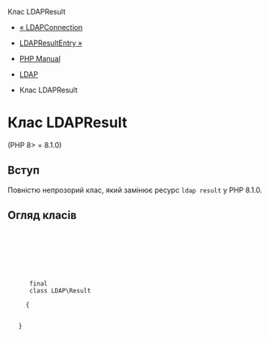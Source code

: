 Клас LDAPResult

-   [« LDAPConnection](class.ldap-connection.html)
    
-   [LDAPResultEntry »](class.ldap-result-entry.html)
    
-   [PHP Manual](index.html)
    
-   [LDAP](book.ldap.html)
    
-   Клас LDAPResult
    

# Клас LDAPResult

(PHP 8> = 8.1.0)

## Вступ

Повністю непрозорий клас, який замінює ресурс `ldap result` у PHP 8.1.0.

## Огляд класів

```synopsis

     
    

    
    
     
      final
      class LDAP\Result
     
     {
    

   }
```